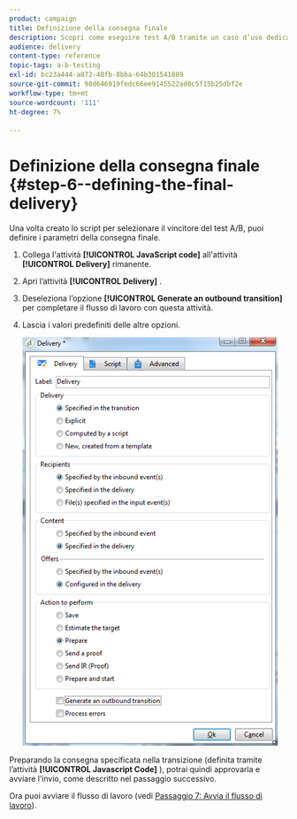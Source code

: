 ```yaml
---
product: campaign
title: Definizione della consegna finale
description: Scopri come eseguire test A/B tramite un caso d’uso dedicato.
audience: delivery
content-type: reference
topic-tags: a-b-testing
exl-id: bc23a444-a872-48fb-8bba-64b301541089
source-git-commit: 98d646919fedc66ee9145522ad0c5f15b25dbf2e
workflow-type: tm+mt
source-wordcount: '111'
ht-degree: 7%

---
```


# Definizione della consegna finale {#step-6--defining-the-final-delivery}

Una volta creato lo script per selezionare il vincitore del test A/B, puoi definire i parametri della consegna finale.

1. Collega l&#39;attività **[!UICONTROL JavaScript code]** all&#39;attività **[!UICONTROL Delivery]** rimanente.
1. Apri l’attività **[!UICONTROL Delivery]** .
1. Deseleziona l’opzione **[!UICONTROL Generate an outbound transition]** per completare il flusso di lavoro con questa attività.
1. Lascia i valori predefiniti delle altre opzioni.

   ![](assets/ab_test_final_delivery.png)

Preparando la consegna specificata nella transizione (definita tramite l’attività **[!UICONTROL Javascript Code]** ), potrai quindi approvarla e avviare l’invio, come descritto nel passaggio successivo.

Ora puoi avviare il flusso di lavoro (vedi [Passaggio 7: Avvia il flusso di lavoro](../../delivery/using/a-b-testing-uc-start-workflow.md)).
